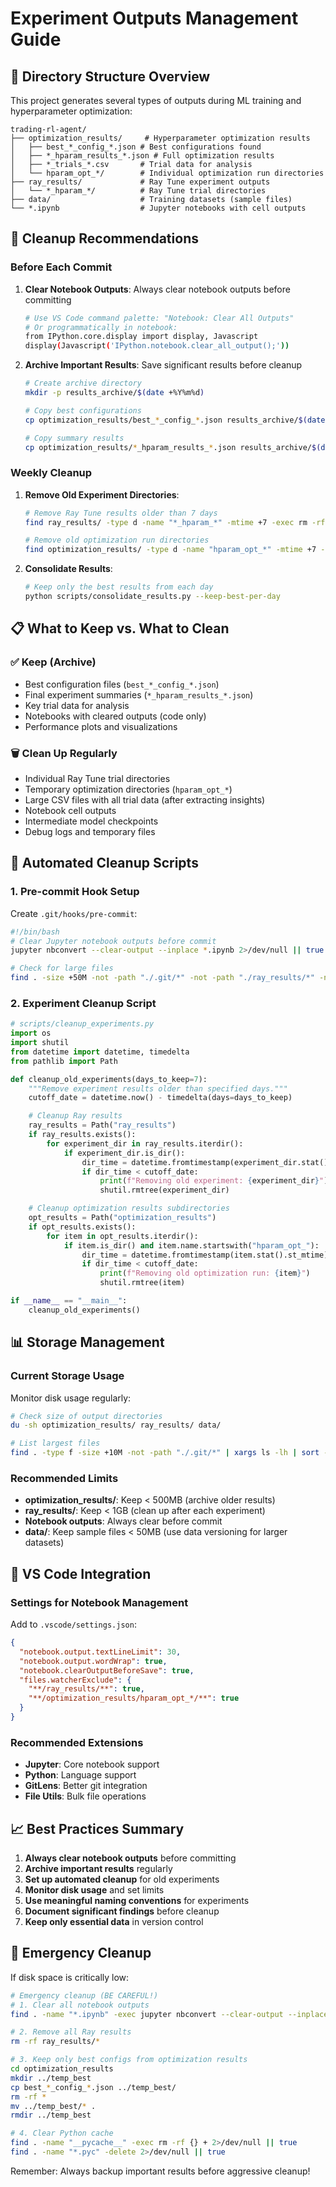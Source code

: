 # Experiment Outputs Management Guide

## 📁 Directory Structure Overview

This project generates several types of outputs during ML training and hyperparameter optimization:

```
trading-rl-agent/
├── optimization_results/     # Hyperparameter optimization results
│   ├── best_*_config_*.json # Best configurations found
│   ├── *_hparam_results_*.json # Full optimization results
│   ├── *_trials_*.csv       # Trial data for analysis
│   └── hparam_opt_*/        # Individual optimization run directories
├── ray_results/             # Ray Tune experiment outputs
│   └── *_hparam_*/          # Ray Tune trial directories
├── data/                    # Training datasets (sample files)
└── *.ipynb                  # Jupyter notebooks with cell outputs
```

## 🧹 Cleanup Recommendations

### Before Each Commit

1. **Clear Notebook Outputs**: Always clear notebook outputs before committing

   ```bash
   # Use VS Code command palette: "Notebook: Clear All Outputs"
   # Or programmatically in notebook:
   from IPython.core.display import display, Javascript
   display(Javascript('IPython.notebook.clear_all_output();'))
   ```

2. **Archive Important Results**: Save significant results before cleanup

   ```bash
   # Create archive directory
   mkdir -p results_archive/$(date +%Y%m%d)

   # Copy best configurations
   cp optimization_results/best_*_config_*.json results_archive/$(date +%Y%m%d)/

   # Copy summary results
   cp optimization_results/*_hparam_results_*.json results_archive/$(date +%Y%m%d)/
   ```

### Weekly Cleanup

1. **Remove Old Experiment Directories**:

   ```bash
   # Remove Ray Tune results older than 7 days
   find ray_results/ -type d -name "*_hparam_*" -mtime +7 -exec rm -rf {} +

   # Remove old optimization run directories
   find optimization_results/ -type d -name "hparam_opt_*" -mtime +7 -exec rm -rf {} +
   ```

2. **Consolidate Results**:
   ```bash
   # Keep only the best results from each day
   python scripts/consolidate_results.py --keep-best-per-day
   ```

## 📋 What to Keep vs. What to Clean

### ✅ Keep (Archive)

- Best configuration files (`best_*_config_*.json`)
- Final experiment summaries (`*_hparam_results_*.json`)
- Key trial data for analysis
- Notebooks with cleared outputs (code only)
- Performance plots and visualizations

### 🗑️ Clean Up Regularly

- Individual Ray Tune trial directories
- Temporary optimization directories (`hparam_opt_*`)
- Large CSV files with all trial data (after extracting insights)
- Notebook cell outputs
- Intermediate model checkpoints
- Debug logs and temporary files

## 🔄 Automated Cleanup Scripts

### 1. Pre-commit Hook Setup

Create `.git/hooks/pre-commit`:

```bash
#!/bin/bash
# Clear Jupyter notebook outputs before commit
jupyter nbconvert --clear-output --inplace *.ipynb 2>/dev/null || true

# Check for large files
find . -size +50M -not -path "./.git/*" -not -path "./ray_results/*" -not -path "./optimization_results/*" | head -5
```

### 2. Experiment Cleanup Script

```python
# scripts/cleanup_experiments.py
import os
import shutil
from datetime import datetime, timedelta
from pathlib import Path

def cleanup_old_experiments(days_to_keep=7):
    """Remove experiment results older than specified days."""
    cutoff_date = datetime.now() - timedelta(days=days_to_keep)

    # Cleanup Ray results
    ray_results = Path("ray_results")
    if ray_results.exists():
        for experiment_dir in ray_results.iterdir():
            if experiment_dir.is_dir():
                dir_time = datetime.fromtimestamp(experiment_dir.stat().st_mtime)
                if dir_time < cutoff_date:
                    print(f"Removing old experiment: {experiment_dir}")
                    shutil.rmtree(experiment_dir)

    # Cleanup optimization results subdirectories
    opt_results = Path("optimization_results")
    if opt_results.exists():
        for item in opt_results.iterdir():
            if item.is_dir() and item.name.startswith("hparam_opt_"):
                dir_time = datetime.fromtimestamp(item.stat().st_mtime)
                if dir_time < cutoff_date:
                    print(f"Removing old optimization run: {item}")
                    shutil.rmtree(item)

if __name__ == "__main__":
    cleanup_old_experiments()
```

## 📊 Storage Management

### Current Storage Usage

Monitor disk usage regularly:

```bash
# Check size of output directories
du -sh optimization_results/ ray_results/ data/

# List largest files
find . -type f -size +10M -not -path "./.git/*" | xargs ls -lh | sort -k5 -h
```

### Recommended Limits

- **optimization_results/**: Keep < 500MB (archive older results)
- **ray_results/**: Keep < 1GB (clean up after each experiment)
- **Notebook outputs**: Always clear before commit
- **data/**: Keep sample files < 50MB (use data versioning for larger datasets)

## 🔧 VS Code Integration

### Settings for Notebook Management

Add to `.vscode/settings.json`:

```json
{
  "notebook.output.textLineLimit": 30,
  "notebook.output.wordWrap": true,
  "notebook.clearOutputBeforeSave": true,
  "files.watcherExclude": {
    "**/ray_results/**": true,
    "**/optimization_results/hparam_opt_*/**": true
  }
}
```

### Recommended Extensions

- **Jupyter**: Core notebook support
- **Python**: Language support
- **GitLens**: Better git integration
- **File Utils**: Bulk file operations

## 📈 Best Practices Summary

1. **Always clear notebook outputs** before committing
2. **Archive important results** regularly
3. **Set up automated cleanup** for old experiments
4. **Monitor disk usage** and set limits
5. **Use meaningful naming conventions** for experiments
6. **Document significant findings** before cleanup
7. **Keep only essential data** in version control

## 🚨 Emergency Cleanup

If disk space is critically low:

```bash
# Emergency cleanup (BE CAREFUL!)
# 1. Clear all notebook outputs
find . -name "*.ipynb" -exec jupyter nbconvert --clear-output --inplace {} \;

# 2. Remove all Ray results
rm -rf ray_results/*

# 3. Keep only best configs from optimization results
cd optimization_results
mkdir ../temp_best
cp best_*_config_*.json ../temp_best/
rm -rf *
mv ../temp_best/* .
rmdir ../temp_best

# 4. Clear Python cache
find . -name "__pycache__" -exec rm -rf {} + 2>/dev/null || true
find . -name "*.pyc" -delete 2>/dev/null || true
```

Remember: Always backup important results before aggressive cleanup!
